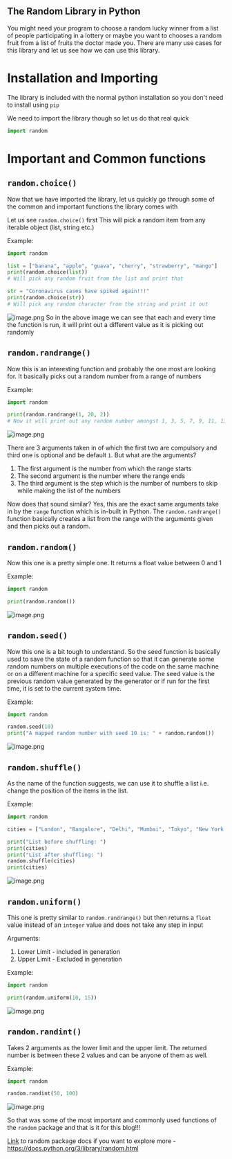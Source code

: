 ## The Random Library in Python

You might need your program to choose a random lucky winner from a list of people participating in a lottery or maybe you want to chooses a random fruit from a list of fruits the doctor made you. There are many use cases for this library and let us see how we can use this library.

# Installation and Importing

The library is included with the normal python installation so you don't need to install using `pip`

We need to import the library though so let us do that real quick
```python
import random
```
# Important and Common functions
## `random.choice()`

Now that we have imported the library, let us quickly go through some of the common and important functions the library comes with

Let us see `random.choice()` first
This will pick a random item from any iterable object (list, string etc.)

Example:
```python
import random

list = ["banana", "apple", "guava", "cherry", "strawberry", "mango"]
print(random.choice(list))
# Will pick any random fruit from the list and print that

str = "Coronavirus cases have spiked again!!!"
print(random.choice(str))
# Will pick any random character from the string and print it out
```

![image.png](https://cdn.hashnode.com/res/hashnode/image/upload/v1619011131901/tCxW4n6sG.png)
So in the above image we can see that each and every time the function is run, it will print out a different value as it is picking out randomly

## `random.randrange()`

Now this is an interesting function and probably the one most are looking for. It basically picks out a random number from a range of numbers

Example:
```python
import random

print(random.randrange(1, 20, 2))
# Now it will print out any random number amongst 1, 3, 5, 7, 9, 11, 13, 15, 17 and 19
```

![image.png](https://cdn.hashnode.com/res/hashnode/image/upload/v1619012224758/YGFpml6fm.png)

There are 3 arguments taken in of which the first two are compulsory and third one is optional and be default `1`. But what are the arguments?

1. The first argument is the number from which the range starts
2. The second argument is the number where the range ends
3. The third argument is the step which is the number of numbers to skip while making the list of the numbers

Now does that sound similar?
Yes, this are the exact same arguments take in by the `range` function which is in-built in Python. The `random.randrange()` function basically creates a list from the range with the arguments given and then picks out a random.

## `random.random()`
Now this one is a pretty simple one. It returns a float value between 0 and 1

Example:
```python
import random

print(random.random())
```


![image.png](https://cdn.hashnode.com/res/hashnode/image/upload/v1619012345562/7hvScY8I0.png)

## `random.seed()`
Now this one is a bit tough to understand. So the seed function is basically used to save the state of a random function so that it can generate some random numbers on multiple executions of the code on the same machine or on a different machine for a specific seed value. The seed value is the previous random value generated by the generator or if run for the first time, it is set to the current system time.

Example:
```python
import random

random.seed(10)
print("A mapped random number with seed 10 is: " + random.random())
```


![image.png](https://cdn.hashnode.com/res/hashnode/image/upload/v1619012999682/zBSuSyECY.png)

## `random.shuffle()`
As the name of the function suggests, we can use it to shuffle a list i.e. change the position of the items in the list.

Example:
```python
import random

cities = ["London", "Bangalore", "Delhi", "Mumbai", "Tokyo", "New York City"]

print("List before shuffling: ")
print(cities)
print("List after shuffling: ")
random.shuffle(cities)
print(cities)
```


![image.png](https://cdn.hashnode.com/res/hashnode/image/upload/v1619013686663/udyuXWOr0.png)

## `random.uniform()`
This one is pretty similar to `random.randrange()` but then returns a `float` value instead of an `integer` value and does not take any step in input

Arguments:
1. Lower Limit - included in generation
2. Upper Limit - Excluded in generation

Example:
```python
import random

print(random.uniform(10, 15))
```


![image.png](https://cdn.hashnode.com/res/hashnode/image/upload/v1619013874416/Up-dkAYDWMn.png)

## `random.randint()`
Takes 2 arguments as the lower limit and the upper limit. The returned number is between these 2 values and can be anyone of them as well.

Example:
```python
import random

random.randint(50, 100)
```

![image.png](https://cdn.hashnode.com/res/hashnode/image/upload/v1619069311578/TV5dVrBER.png)

So that was some of the most important and commonly used functions of the `random` package and that is it for this blog!!!

[Link](https://docs.python.org/3/library/random.html) to random package docs if you want to explore more - https://docs.python.org/3/library/random.html